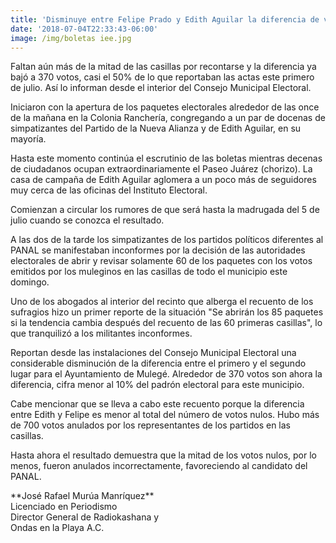 ```yaml
---
title: 'Disminuye entre Felipe Prado y Edith Aguilar la diferencia de votos '
date: '2018-07-04T22:33:43-06:00'
image: /img/boletas iee.jpg
---
```

Faltan aún más de la mitad de las casillas por recontarse y la diferencia ya bajó a 370 votos, casi el 50% de lo que reportaban las actas este primero de julio. Así lo informan desde el interior del Consejo Municipal Electoral.

Iniciaron con la apertura de los paquetes electorales alrededor de las once de la mañana en la Colonia Ranchería, congregando a un par de docenas de simpatizantes del Partido de la Nueva Alianza y de Edith Aguilar, en su mayoría.

Hasta este momento continúa el escrutinio de las boletas mientras decenas de ciudadanos ocupan extraordinariamente el Paseo Juárez (chorizo). La casa de campaña de Edith Aguilar aglomera a un poco más de seguidores muy cerca de las oficinas del Instituto Electoral.

Comienzan a circular los rumores de que será hasta la madrugada del 5 de julio cuando se conozca el resultado.

A las dos de la tarde los simpatizantes de los partidos políticos diferentes al PANAL se manifestaban inconformes por la decisión de las autoridades electorales de abrir y revisar solamente 60 de los paquetes con los votos emitidos por los muleginos en las casillas de todo el municipio este domingo.

Uno de los abogados al interior del recinto que alberga el recuento de los sufragios hizo un primer reporte de la situación "Se abrirán los 85 paquetes si la tendencia cambia después del recuento de las 60 primeras casillas", lo que tranquilizó a los militantes inconformes.

Reportan desde las instalaciones del Consejo Municipal Electoral una considerable disminución de la diferencia entre el primero y el segundo lugar para el Ayuntamiento de Mulegé. Alrededor de 370 votos son ahora la diferencia, cifra menor al 10% del padrón electoral para este municipio. 

Cabe mencionar que se lleva a cabo este recuento porque la diferencia entre Edith y Felipe es menor al total del número de votos nulos. Hubo más de 700 votos anulados por los representantes de los partidos en las casillas.

Hasta ahora el resultado demuestra que la mitad de los votos nulos, por lo menos, fueron anulados incorrectamente, favoreciendo al candidato del PANAL. 

\*\*José Rafael Murúa Manríquez\*\* \
Licenciado en Periodismo \
Director General de Radiokashana y \
Ondas en la Playa A.C.
